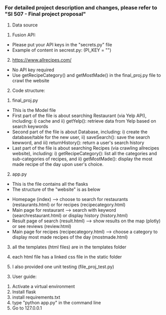 ### For detailed project description and changes, please refer to "SI 507 - Final project proposal"

1. Data source
1) Fusion API:
- Please put your API keys in the "secrets.py" file
- Example of content in secrest.py:
  (PI_KEY = "")

2) https://www.allrecipes.com/
- No API key required
- Use getRecipeCategory() and getMostMade() in the final_proj.py file to crawl the website

2. Code structure:
1) final_proj.py
- This is the Model file
- First part of the file is about searching Restaurant (via Yelp API), including: i) cache and ii) getYelp(): retrieve data from Yelp based on search keywords
- Second part of the file is about Database, including: i) create the database/table for the new user, ii) saveSearch(): save the search kewword, and iii) returnHistory(): return a user's search history
- Last part of the file is about searching Recipes (via crawling allrecipes website), including: i) getRecipeCategory(): list all the categories and sub-categories of recipes, and ii) getMostMade(): display the most made recipe of the day upon user's choice.

2) app.py
- This is the file contains all the flasks
- The structure of the "website" is as below
* Homepage (index) --> choose to search for restaurants (restaurants.html) or for recipes (recipecategory.html)
* Main page for restaurant --> search with keyword (searchrestaurant.html) or display history (history.html)
* Result page of search (result.html) --> show results on the map (plotly) or see reviews (review.html)
* Main page for recipes (recipecategory.html) --> choose a category to display most made recipes of the day (mostmade.html)

3) all the templates (html files) are in the templates folder

4) each html file has a linked css file in the static folder

5) I also provided one unit testing (file_proj_test.py)

3. User guide:
1) Activate a virtual environment
2) Install flask
3) install requirements.txt
4) type "python app.py" in the command line
5) Go to 127.0.0.1
